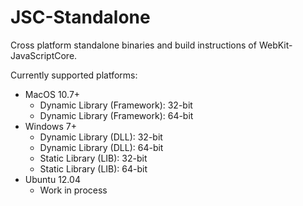 JSC-Standalone
==============

Cross platform standalone binaries and build instructions of WebKit-JavaScriptCore.

Currently supported platforms:
* MacOS 10.7+
	* Dynamic Library (Framework): 32-bit
	* Dynamic Library (Framework): 64-bit
* Windows 7+
	* Dynamic Library (DLL): 32-bit
	* Dynamic Library (DLL): 64-bit
	* Static Library (LIB): 32-bit
	* Static Library (LIB): 64-bit
* Ubuntu 12.04
	* Work in process